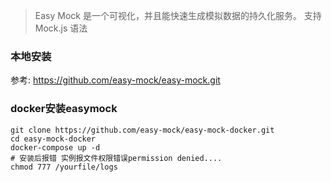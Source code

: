 > Easy Mock 是一个可视化，并且能快速生成模拟数据的持久化服务。
> 支持 Mock.js 语法

### 本地安装
参考: https://github.com/easy-mock/easy-mock.git
### docker安装easymock
```
git clone https://github.com/easy-mock/easy-mock-docker.git
cd easy-mock-docker
docker-compose up -d
# 安装后报错 实例报文件权限错误permission denied....
chmod 777 /yourfile/logs
```
